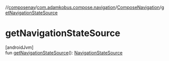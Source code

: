//[composenav](../../../index.md)/[com.adamkobus.compose.navigation](../index.md)/[ComposeNavigation](index.md)/[getNavigationStateSource](get-navigation-state-source.md)

# getNavigationStateSource

[androidJvm]\
fun [getNavigationStateSource](get-navigation-state-source.md)(): [NavigationStateSource](../-navigation-state-source/index.md)
